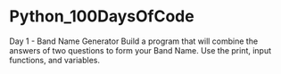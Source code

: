 # Python_100DaysOfCode
Day 1 - Band Name Generator
Build a program that will combine the answers of two questions to form your Band Name. Use the print, input functions, and variables. 
